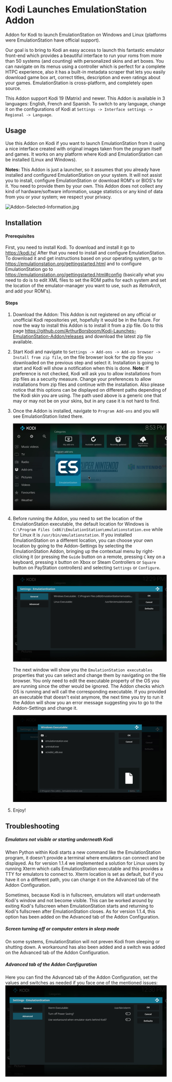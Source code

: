 # Kodi Launches EmulationStation Addon
Addon for Kodi to launch EmulationStation on Windows and Linux (platforms were EmulationStation have official support).

Our goal is to bring to Kodi an easy access to launch this fantastic emulator front-end which provides a beautiful interface to run your roms from more than 50 systems (and counting) with personalized skins and art boxes. You can navigate on its menus using a controller which is perfect for a complete HTPC experience, also it has a built-in metadata scraper that lets you easily download game box art, correct titles, description and even ratings about your games. EmulationStation is cross-platform, and completely open source.

This Addon support Kodi 19 (Matrix) and newer.
This Addon is available in 3 languages: English, French and Spanish. To switch to any language, change it on the configurations of Kodi at `Settings -> Interface settings -> Regional -> Language`.

## Usage
Use this Addon on Kodi if you want to launch EmulationStation from it using a nice interface created with original images taken from the program itself and games. It works on any platform where Kodi and EmulationStation can be installed (Linux and Windows).

**Notes:**
This Addon is just a launcher, so it assumes that you already have installed and configured EmulationStation on your system. It will not assist you to install, configure EmulationStation or download ROM's or BIOS's for it. You need to provide them by your own. This Addon does not collect any kind of hardware/software information, usage statistics or any kind of data from you or your system; we respect your privacy.


![Addon-Selected-Information.jpg](/script.kodi.launches.emulationstation/resources/addon-screenshots/Addon-Selected-Information.jpg)


## Installation

#### Prerequisites
First, you need to install Kodi. To download and install it go to https://kodi.tv/
After that you need to install and configure EmulationStation. To download it and get instructions based on your operating system, go to https://emulationstation.org/gettingstarted.html and to configure EmulationStation go to https://emulationstation.org/gettingstarted.html#config (basically what you need to do is to edit XML files to set the ROM paths for each system and set the location of the emulator-manager you want to use, such as *RetroArch*, and add your ROM's).

#### Steps
1. Download the Addon:
   This Addon is not registered on any official or unofficial Kodi repositories yet, hopefully it would be in the future. For now the way to install this Addon is to install it from a zip file.
   Go to this page https://github.com/ArthurBorsboom/Kodi-Launches-EmulationStation-Addon/releases and download the latest zip file available.

2. Start Kodi and navigate to `Settings -> Add-ons -> Add-on browser -> Install from zip file`, on the file browser look for the zip file you downloaded on the previous step and select it. Installation is going to start and Kodi will show a notification when this is done.
   **Note:** If preference is not checked, Kodi will ask you to allow installations from zip files as a security measure. Change your preferences to allow installations from zip files and continue with the installation. Also please notice that this options can be displayed on different paths depending of the Kodi skin you are using. The path used above is a generic one that may or may not be on your skins, but in any case it is not hard to find.

3. Once the Addon is installed, navigate to `Program Add-ons` and you will see EmulationStation listed there.   

   ![Addon-Selected.jpg](script.kodi.launches.emulationstation/resources/addon-screenshots/Addon-Selected.jpg)

4. Before running the Addon, you need to set the location of the EmulationStation executable, the default location for Windows is `C:\Program Files (x86)\EmulationStation\emulationstation.exe` while for Linux it is `/usr/bin/emulationstation`. If you installed EmulationStation on a different location, you can choose your own location by going to the Addon-Settings by selecting the EmulationStation Addon, bringing up the contextual menu by right-clicking it (or pressing the `Guide` button on a remote, pressing `C` key on a keyboard, pressing `X` button on Xbox or Steam Controllers or `Square` button on PayStation controllers) and selecting `Settings` or `Configure`.

   ![Addon-Settings.jpg](script.kodi.launches.emulationstation/resources/addon-screenshots/Addon-Settings.jpg)

   The next window will show you the `EmulationStation executables` properties that you can select and change them by navigating on the file browser. You only need to edit the executable property of the OS you are running since the other would be ignored. The Addon checks which OS is running and will call the corresponding executable. If you provided an executable that doesn't exist anymore, the next time you try to run it the Addon will show you an error message suggesting you to go to the Addon-Settings and change it.   

   ![Addon-Settings-Edit-Executable.jpg](script.kodi.launches.emulationstation/resources/addon-screenshots/Addon-Settings-Edit-Executable.jpg)

5. Enjoy!


## Troubleshooting

##### Emulators not visible or starting underneath Kodi
When Python within Kodi starts a new command like the EmulationStation program, it doesn't provide a terminal where emulators can connect and be displayed. As for version 1.1.4 we implemented a solution for Linux users by running Xterm which calls EmulationStation executable and this provides a TTY for emulators to connect to. Xterm location is set as default, but if you have it on a different path, you can change it on the Advanced tab of the Addon Configuration.

Sometimes, because Kodi is in fullscreen, emulators will start underneath Kodi's window and not become visible. This can be worked around by exiting Kodi's fullscreen when EmulationStation starts and returning to Kodi's fullscreen after EmulationStation closes. As for version 1.1.4, this option has been added on the Advanced tab of the Addon Configuration.

##### Screen turning off or computer enters in sleep mode
On some systems, EmulationStation will not preven Kodi from sleeping or shutting down. A workaround has also been added and a switch was added on the Advanced tab of the Addon Configuration.

##### Advanced tab of the Addon Configuration
Here you can find the Advanced tab of the Addon Configuration, set the values and switches as needed if you face one of the mentioned issues:
![Addon-Settings-Advance.jpg](script.kodi.launches.emulationstation/resources/addon-screenshots/Addon-Settings-Advance.jpg)

